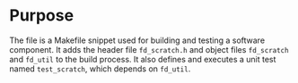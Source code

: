 # Purpose
The file is a Makefile snippet used for building and testing a software component. It adds the header file `fd_scratch.h` and object files `fd_scratch` and `fd_util` to the build process. It also defines and executes a unit test named `test_scratch`, which depends on `fd_util`.
